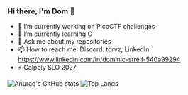 ### Hi there, I'm Dom 👋

- 🔭 I’m currently working on PicoCTF challenges
- 🌱 I’m currently learning C
- 💬 Ask me about my repositories
- 📫 How to reach me: Discord: torvz, LinkedIn: https://www.linkedin.com/in/dominic-streif-540a99294
- ⚡ Calpoly SLO 2027

![Anurag's GitHub stats](https://github-readme-stats.vercel.app/api?username=Dom13377&show_icons=true&theme=tokyonight)
![Top Langs](https://github-readme-stats.vercel.app/api/top-langs/?username=Dom13377&show_icons=true&theme=tokyonight)
